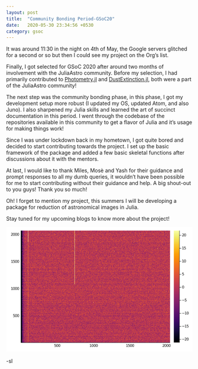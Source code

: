 ```yaml
---
layout: post
title:  "Community Bonding Period-GSoC20"
date:   2020-05-30 23:34:56 +0530
category: gsoc
---
```


It was around 11:30 in the night on 4th of May, the Google servers glitched for a second or so but then I could see my project on the Org’s list. 

Finally, I got selected for GSoC 2020 after around two months of involvement with the JuliaAstro community. Before my selection, I had primarily contributed to [Photometry.jl](https://github.com/JuliaAstro/Photometry.jl) and [DustExtinction.jl](https://github.com/JuliaAstro/DustExtinction.jl), both were a part of the JuliaAstro community!

The next step was the community bonding phase, in this phase, I got my development setup more robust (I updated my OS, updated Atom, and also Juno). I also sharpened my Julia skills and learned the art of succinct documentation in this period. I went through the codebase of the repositories available in this community to get a flavor of Julia and it’s usage for making things work!

Since I was under lockdown back in my hometown, I got quite bored and decided to start contributing towards the project. I set up the basic framework of the package and added a few basic skeletal functions after discussions about it with the mentors.

At last, I would like to thank Miles, Mosè and Yash for their guidance and prompt responses to all my dumb queries, it wouldn’t have been possible for me to start contributing without their guidance and help. A big shout-out to you guys! Thank you so much!

Oh! I forget to mention my project, this summers I will be developing a package for reduction of astronomical images in Julia.

Stay tuned for my upcoming blogs to know more about the project!

![Test Image1](https://raw.githubusercontent.com/siddharthlal25/blog/master/_images/bias/master.png?token=AIINXIJSPFLWEIGL5ONVNYS7KSXSQ)

-sl

